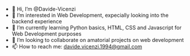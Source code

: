 - 👋 Hi, I’m @Davide-Vicenzi
- 👀 I’m interested in Web Development, expecially looking into the backend experience
- 🌱 I’m currently learning Python basics, HTML, CSS and Javascript for Web Development purposes
- 💞️ I’m looking to collaborate on amatorial projects on web development
- 📫 How to reach me: davide.vicenzi.1994@gmail.com

<!---
Davide-Vicenzi/Davide-Vicenzi is a ✨ special ✨ repository because its `README.md` (this file) appears on your GitHub profile.
You can click the Preview link to take a look at your changes.
--->
